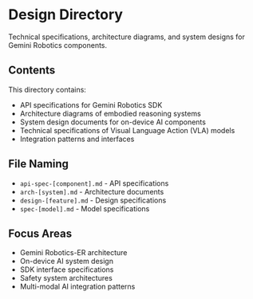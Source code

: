 # Design Directory

Technical specifications, architecture diagrams, and system designs for Gemini Robotics components.

## Contents

This directory contains:
- API specifications for Gemini Robotics SDK
- Architecture diagrams of embodied reasoning systems
- System design documents for on-device AI components
- Technical specifications of Visual Language Action (VLA) models
- Integration patterns and interfaces

## File Naming

- `api-spec-[component].md` - API specifications
- `arch-[system].md` - Architecture documents
- `design-[feature].md` - Design specifications
- `spec-[model].md` - Model specifications

## Focus Areas

- Gemini Robotics-ER architecture
- On-device AI system design
- SDK interface specifications
- Safety system architectures
- Multi-modal AI integration patterns